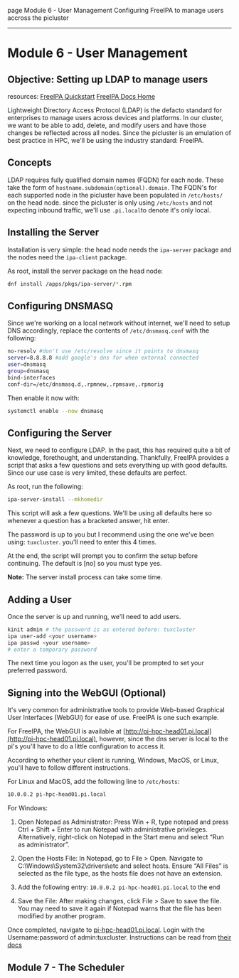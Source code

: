 page
Module 6 - User Management
Configuring FreeIPA to manage users accross the picluster

---

# Module 6 - User Management

## Objective: Setting up LDAP to manage users

<span class="small">resources:
[FreeIPA Quickstart](https://www.freeipa.org/page/Quick_Start_Guide)
[FreeIPA Docs Home](https://www.freeipa.org/page/Documentation.html)
</span>

Lightweight Directory Access Protocol (LDAP) is the defacto standard for enterprises to manage users across devices and platforms. In our cluster, we want to be able to add, delete, and modify users and have those changes be reflected across all nodes. Since the picluster is an emulation of best practice in HPC, we'll be using the industry standard: FreeIPA.

## Concepts

LDAP requires fully qualified domain names (FQDN) for each node. These take the form of `hostname.subdomain(optional).domain`. The FQDN's for each supported node in the picluster have been populated in `/etc/hosts/` on the head node. since the picluster is only using `/etc/hosts` and not expecting inbound traffic, we'll use `.pi.local`to denote it's only local.

## Installing the Server

Installation is very simple: the head node needs the `ipa-server` package and the nodes need the `ipa-client` package.

As root, install the server package on the head node:

```bash
dnf install /apps/pkgs/ipa-server/*.rpm
```

## Configuring DNSMASQ

Since we're working on a local network without internet, we'll need to setup DNS accordingly, replace the contents of `/etc/dnsmasq.conf` with the following:

```bash
no-resolv #don't use /etc/resolve since it points to dnsmasq
server=8.8.8.8 #add google's dns for when external connected
user=dnsmasq
group=dnsmasq
bind-interfaces
conf-dir=/etc/dnsmasq.d,.rpmnew,.rpmsave,.rpmorig
```

Then enable it now with:

```bash
systemctl enable --now dnsmasq
```

## Configuring the Server

Next, we need to configure LDAP. In the past, this has required quite a bit of knowledge, forethought, and understanding. Thankfully, FreeIPA provides a script that asks a few questions and sets everything up with good defaults. Since our use case is very limited, these defaults are perfect.

As root, run the following:

```bash
ipa-server-install --mkhomedir
```

This script will ask a few questions. We'll be using all defaults here so whenever a question has a bracketed answer, hit enter.

The password is up to you but I recommend using the one we've been using: `tuxcluster`. you'll need to enter this 4 times.

At the end, the script will prompt you to confirm the setup before continuing. The default is [no] so you must type yes.

**Note:** The server install process can take some time.

## Adding a User

Once the server is up and running, we'll need to add users.

```bash
kinit admin # the password is as entered before: tuxcluster
ipa user-add <your username>
ipa passwd <your username>
# enter a temporary password
```

The next time you logon as the user, you'll be prompted to set your preferred password.

## Signing into the WebGUI (Optional)

It's very common for administrative tools to provide Web-based Graphical User Interfaces (WebGUI) for ease of use. FreeIPA is one such example.

For FreeIPA, the WebGUI is available at [http://pi-hpc-head01.pi.local](http://pi-hpc-head01.pi.local), however, since the dns server is local to the pi's you'll have to do a little configuration to access it.

According to whether your client is running, Windows, MacOS, or Linux, you'll have to follow different instructions.

For Linux and MacOS, add the following line to `/etc/hosts`:

```bash
10.0.0.2 pi-hpc-head01.pi.local
```

For Windows:

1. Open Notepad as Administrator: Press Win + R, type notepad and press Ctrl + Shift + Enter to run Notepad with administrative privileges. Alternatively, right-click on Notepad in the Start menu and select “Run as administrator”.
2. Open the Hosts File: In Notepad, go to File > Open. Navigate to C:\Windows\System32\drivers\etc and select hosts. Ensure “All Files” is selected as the file type, as the hosts file does not have an extension.
3. Add the following entry: `10.0.0.2 pi-hpc-head01.pi.local` to the end

4. Save the File: After making changes, click File > Save to save the file. You may need to save it again if Notepad warns that the file has been modified by another program.

Once completed, navigate to [pi-hpc-head01.pi.local](pi-hpc-head01.pi.local). Login with the Username:password of admin:tuxcluster. Instructions can be read from [their docs](https://www.freeipa.org/page/Documentation.html)

## Module 7 - The Scheduler
